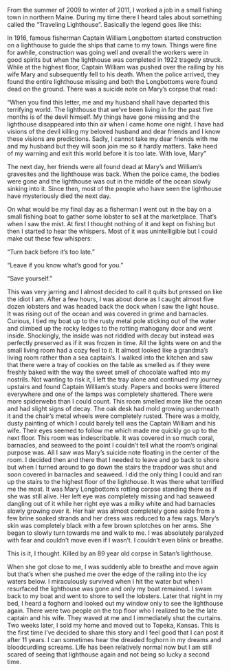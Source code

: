 From the summer of 2009 to winter of 2011, I worked a job in a small fishing town in northern Maine. During my time there I heard tales about something called the “Traveling Lighthouse”. Basically the legend goes like this:

  In 1916, famous fisherman Captain William Longbottom started construction on a lighthouse to guide the ships that came to my town. Things were fine for awhile, construction was going well and overall the workers were in good spirits but when the lighthouse was completed in 1922 tragedy struck. While at the highest floor, Captain William was pushed over the railing by his wife Mary and subsequently fell to his death.
  When the police arrived, they found the entire lighthouse missing and both the Longbottoms were found dead on the ground. There was a suicide note on Mary’s corpse that read:

  “When you find this letter, me and my husband shall have departed this terrifying world. The lighthouse that we’ve been living in for the past five months is of the devil himself. My things have gone missing and the lighthouse disappeared into thin air when I came home one night. I have had visions of the devil killing my beloved husband and dear friends and I know these visions are predictions. Sadly, I cannot take my dear friends with me and my husband but they will soon join me so it hardly matters. Take heed of my warning and exit this world before it is too late.
                                                  With love,
                                                       Mary”

  The next day, her friends were all found dead at Mary’s and William’s gravesites and the lighthouse was back. When the police came, the bodies were gone and the lighthouse was out in the middle of the ocean slowly sinking into it. Since then, most of the people who have seen the lighthouse have mysteriously died the next day.

  On what would be my final day as a fisherman I went out in the bay on a small fishing boat to gather some lobster to sell at the marketplace. That’s when I saw the mist. At first I thought nothing of it and kept on fishing but then I started to hear the whispers. Most of it was unintelligible but I could make out these few whispers:

“Turn back before it’s too late.”

“Leave if you know what’s good for you.”

“Save yourself.”

  This was very jarring and I almost decided to call it quits but pressed on like the idiot I am. 
  After a few hours, I was about done as I caught almost five dozen lobsters and was headed back the dock when I saw the light house. It was rising out of the ocean and was covered in grime and barnacles. Curious, I tied my boat up to the rusty metal pole sticking out of the water and climbed up the rocky ledges to the rotting mahogany door and went inside. Shockingly, the inside was not riddled with decay but instead was perfectly preserved as if it was frozen in time.
  All the lights were on and the small living room had a cozy feel to it. It almost looked like a grandma’s living room rather than a sea captain’s. I walked into the kitchen and saw that there were a tray of cookies on the table as smelled as if they were freshly baked with the way the sweet smell of chocolate wafted into my nostrils. Not wanting to risk it, I left the tray alone and continued my journey upstairs and found Captain William’s study.
  Papers and books were littered everywhere and one of the lamps was completely shattered. There were more spiderwebs than I could count. This room smelled more like the ocean and had slight signs of decay.      The oak desk had mold growing underneath it and the chair’s metal wheels were completely rusted. There was a moldy, dusty painting of which I could barely tell was the Captain William and his wife. Their eyes seemed to follow me which made me quickly go up to the next floor.
  This room was indescribable. It was covered in so much coral, barnacles, and seaweed to the point I couldn’t tell what the room’s original purpose was. All I saw was Mary’s suicide note floating in the center of the room. I decided then and there that I needed to leave and go back to shore but when I turned around to go down the stairs the trapdoor was shut and soon covered in barnacles and seaweed. I did the only thing I could and ran up the stairs to the highest floor of the lighthouse. It was there what terrified me the most.
  It was Mary Longbottom’s rotting corpse standing there as if she was still alive. Her left eye was completely missing and had seaweed dangling out of it while her right eye was a milky white and had barnacles slowly growing over it. Her hair was almost completely gone aside from a few brine soaked strands and her dress was reduced to a few rags. Mary’s skin was completely black with a few brown splotches on her arms. She began to slowly turn towards me and walk to me. I was absolutely paralyzed with fear and couldn’t move even if I wasn’t. I couldn’t even blink or breathe.

This is it, I thought. Killed by an 89 year old corpse in Satan’s lighthouse.

  When she got close to me, I was suddenly able to breathe and move again but that’s when she pushed me over the edge of the railing into the icy waters below. I miraculously survived when I hit the water but when I resurfaced the lighthouse was gone and only my boat remained. I swam back to my boat and went to shore to sell the lobsters. Later that night in my bed, I heard a foghorn and looked out my window only to see the lighthouse again. There were two people on the top floor who I realized to be the late captain and his wife. They waved at me and I immediately shut the curtains.
  Two weeks later, I sold my home and moved out to Topeka, Kansas. This is the first time I’ve decided to share this story and I feel good that I can post it after 11 years. I can sometimes hear the dreaded foghorn in my dreams and bloodcurdling screams. Life has been relatively normal now but I am still scared of seeing that lighthouse again and not being so lucky a second time.
